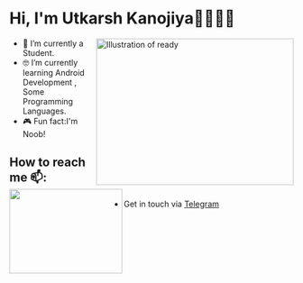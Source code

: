 # Hi, I'm Utkarsh Kanojiya👋🏾‍👨‍💻
<img align="right" src="https://github.com/iamlordutkarsh/iamlordutkarsh/blob/master/9fc2126eec2c0a3876e3f2097af9b983.gif" alt="Illustration of ready" width=350px height=260px/>

- 📱  I’m currently a Student.
- 🤓  I’m currently learning Android Development , Some Programming Languages.
- 🎮  Fun fact:I'm  Noob!

## How to reach me 📫: <img align="left" width="200" height="150" src="https://github.com/iamlordutkarsh/iamlordutkarsh/blob/master/080f909da46192c0db62b76330302b0c.gif?raw=true">
- Get in touch via <a href="https://t.me/lordwitcher">Telegram</a>
